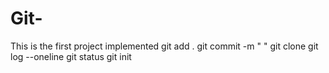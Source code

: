 # Git-
This is the first project implemented
git add .
git commit -m " "
git clone
git log --oneline
git status
git init
